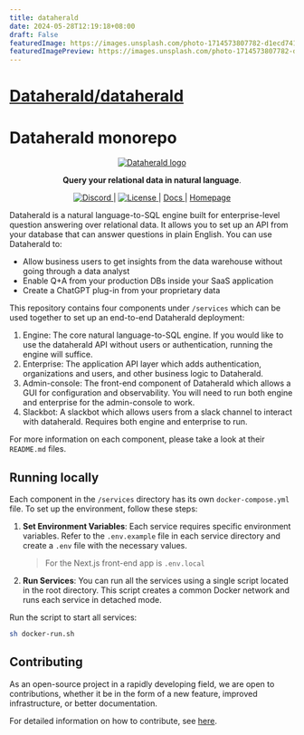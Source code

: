 ```yaml
---
title: dataherald
date: 2024-05-28T12:19:18+08:00
draft: False
featuredImage: https://images.unsplash.com/photo-1714573807782-d1ecd741a9fc?ixid=M3w0NjAwMjJ8MHwxfHJhbmRvbXx8fHx8fHx8fDE3MTY4Njk5MTd8&ixlib=rb-4.0.3
featuredImagePreview: https://images.unsplash.com/photo-1714573807782-d1ecd741a9fc?ixid=M3w0NjAwMjJ8MHwxfHJhbmRvbXx8fHx8fHx8fDE3MTY4Njk5MTd8&ixlib=rb-4.0.3
---
```


# [Dataherald/dataherald](https://github.com/Dataherald/dataherald)

# Dataherald monorepo

<p align="center">
  <a href="https://dataherald.com"><img src="https://files.dataherald.com/logos/dataherald.png" alt="Dataherald logo"></a>
</p>

<p align="center">
    <b>Query your relational data in natural language</b>. <br />
</p>

<p align="center">
  <a href="https://discord.gg/A59Uxyy2k9" target="_blank">
      <img src="https://img.shields.io/discord/1138593282184716441" alt="Discord">
  </a> |
  <a href="./LICENSE" target="_blank">
      <img src="https://img.shields.io/static/v1?label=license&message=Apache 2.0&color=white" alt="License">
  </a> |
  <a href="https://dataherald.readthedocs.io/" target="_blank">
      Docs
  </a> |
  <a href="https://www.dataherald.com/" target="_blank">
      Homepage
  </a>
</p>

Dataherald is a natural language-to-SQL engine built for enterprise-level question answering over relational data. It allows you to set up an API from your database that can answer questions in plain English. You can use Dataherald to:

- Allow business users to get insights from the data warehouse without going through a data analyst
- Enable Q+A from your production DBs inside your SaaS application
- Create a ChatGPT plug-in from your proprietary data

This repository contains four components under `/services` which can be used together to set up an end-to-end Dataherald deployment:

1. Engine: The core natural language-to-SQL engine. If you would like to use the dataherald API without users or authentication, running the engine will suffice.
2. Enterprise: The application API layer which adds authentication, organizations and users, and other business logic to Dataherald. 
3. Admin-console: The front-end component of Dataherald which allows a GUI for configuration and observability. You will need to run both engine and enterprise for the admin-console to work.
4. Slackbot: A slackbot which allows users from a slack channel to interact with dataherald. Requires both engine and enterprise to run.

For more information on each component, please take a look at their `README.md` files.

## Running locally

Each component in the `/services` directory has its own `docker-compose.yml` file. To set up the environment, follow these steps:

1. **Set Environment Variables**:
   Each service requires specific environment variables. Refer to the `.env.example` file in each service directory and create a `.env` file with the necessary values. 
   > For the Next.js front-end app is `.env.local`
2. **Run Services**:
   You can run all the services using a single script located in the root directory. This script creates a common Docker network and runs each service in detached mode.

Run the script to start all services:

```bash
sh docker-run.sh
```

## Contributing
As an open-source project in a rapidly developing field, we are open to contributions, whether it be in the form of a new feature, improved infrastructure, or better documentation.

For detailed information on how to contribute, see [here](CONTRIBUTING.md).
